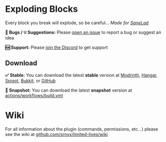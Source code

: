 # Exploding Blocks

Every block you break will explode, so be careful... *Made for [SaneLad](https://www.youtube.com/channel/UC9UPM3JuWOKKAV0D5YKEsfA)*

**🐛 Bugs / 💡 Suggestions:** Please [open an issue](https://github.com/srnyx/exploding-blocks/issues/new/choose) to report a bug or suggest an idea

**🆘 Support:** Please [join the Discord](https://srnyx.com/discord) to get support

## Download

**✅ Stable:** You can download the latest **stable** version at [Modrinth](https://modrinth.com/plugin/exploding-blocks), [Hangar](https://hangar.papermc.io/srnyx/ExplodingBlocks), [Spigot](https://spigotmc.org/resources/104482), [Bukkit](https://dev.bukkit.org/projects/exploding-blocks), or [GitHub](https://github.com/srnyx/exploding-blocks/releases)

**🚧 Snapshot:** You can download the latest **snapshot** version at [actions/workflows/build.yml](https://github.com/srnyx/exploding-blocks/actions/workflows/build.yml)

# Wiki

For all information about the plugin (commands, permissions, etc...) please see the wiki at [github.com/srnyx/limited-lives/wiki](https://github.com/srnyx/exploding-blocks/wiki)
